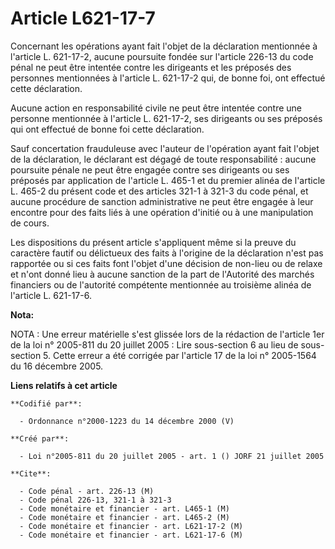 # Article L621-17-7

Concernant les opérations ayant fait l'objet de la déclaration mentionnée à l'article L. 621-17-2, aucune poursuite fondée
sur l'article 226-13 du code pénal ne peut être intentée contre les dirigeants et les préposés des personnes mentionnées à
l'article L. 621-17-2 qui, de bonne foi, ont effectué cette déclaration.

Aucune action en responsabilité civile ne peut être intentée contre une personne mentionnée à l'article L. 621-17-2, ses
dirigeants ou ses préposés qui ont effectué de bonne foi cette déclaration.

Sauf concertation frauduleuse avec l'auteur de l'opération ayant fait l'objet de la déclaration, le déclarant est dégagé de
toute responsabilité : aucune poursuite pénale ne peut être engagée contre ses dirigeants ou ses préposés par application de
l'article L. 465-1 et du premier alinéa de l'article L. 465-2 du présent code et des articles 321-1 à 321-3 du code pénal, et
aucune procédure de sanction administrative ne peut être engagée à leur encontre pour des faits liés à une opération d'initié
ou à une manipulation de cours.

Les dispositions du présent article s'appliquent même si la preuve du caractère fautif ou délictueux des faits à l'origine de
la déclaration n'est pas rapportée ou si ces faits font l'objet d'une décision de non-lieu ou de relaxe et n'ont donné lieu à
aucune sanction de la part de l'Autorité des marchés financiers ou de l'autorité compétente mentionnée au troisième alinéa de
l'article L. 621-17-6.

**Nota:**

NOTA : Une erreur matérielle s'est glissée lors de la rédaction de l'article 1er de la loi n° 2005-811 du 20 juillet 2005 :
Lire sous-section 6 au lieu de sous-section 5. Cette erreur a été corrigée par l'article 17 de la loi n° 2005-1564 du 16
décembre 2005.

**Liens relatifs à cet article**

	**Codifié par**:

	  - Ordonnance n°2000-1223 du 14 décembre 2000 (V)

	**Créé par**:

	  - Loi n°2005-811 du 20 juillet 2005 - art. 1 () JORF 21 juillet 2005

	**Cite**:

	  - Code pénal - art. 226-13 (M)
	  - Code pénal 226-13, 321-1 à 321-3
	  - Code monétaire et financier - art. L465-1 (M)
	  - Code monétaire et financier - art. L465-2 (M)
	  - Code monétaire et financier - art. L621-17-2 (M)
	  - Code monétaire et financier - art. L621-17-6 (M)
